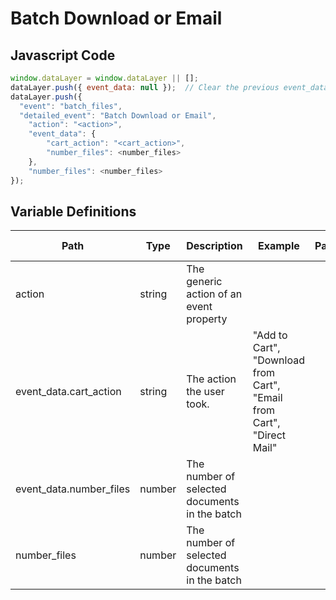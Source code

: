 # Batch Download or Email

### 

## Javascript Code
```js
window.dataLayer = window.dataLayer || [];
dataLayer.push({ event_data: null });  // Clear the previous event_data object.
dataLayer.push({
  "event": "batch_files",
  "detailed_event": "Batch Download or Email",
    "action": "<action>",
    "event_data": {
        "cart_action": "<cart_action>",
        "number_files": <number_files>
    },
    "number_files": <number_files>
});
```

## Variable Definitions

|Path|Type|Description|Example|Pattern|Min Length|Max Length|Minimum|Maximum|Multiple Of|
| --- | --- | --- | --- | --- | --- | --- | --- | --- | --- |
|action|string|The generic action of an event property||||||||
|event_data.cart_action|string|The action the user took.|"Add to Cart", "Download from Cart", "Email from Cart", "Direct Mail"|||||||
|event_data.number_files|number|The number of selected documents in the batch||||||||
|number_files|number|The number of selected documents in the batch||||||||




